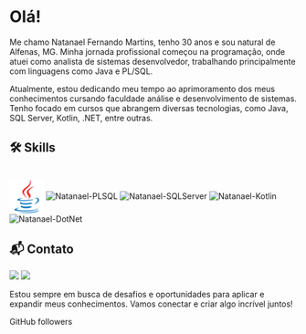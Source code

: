 # Olá!
Me chamo Natanael Fernando Martins, tenho 30 anos e sou natural de Alfenas, MG. Minha jornada profissional começou na programação, onde atuei como analista de sistemas desenvolvedor, trabalhando principalmente com linguagens como Java e PL/SQL.

Atualmente, estou dedicando meu tempo ao aprimoramento dos meus conhecimentos cursando faculdade análise e  desenvolvimento de sistemas. Tenho focado em cursos que abrangem diversas tecnologias, como Java, SQL Server, Kotlin, .NET, entre outras.

## 🛠️ Skills
<div style="display: inline_block"><br>
<img align="center" alt="Natanael-Java" height="60" width="60" src="https://raw.githubusercontent.com/devicons/devicon/master/icons/java/java-original.svg">
<img align="center" alt="Natanael-PLSQL" height="60" width="60" src="https://cdn.jsdelivr.net/gh/devicons/devicon/icons/oracle/oracle-original.svg">
<img align="center" alt="Natanael-SQLServer" height="60" width="60" src="https://cdn.jsdelivr.net/gh/devicons/devicon/icons/microsoftsqlserver/microsoftsqlserver-plain-wordmark.svg">
<img align="center" alt="Natanael-Kotlin" height="60" width="60" src="https://cdn.jsdelivr.net/gh/devicons/devicon/icons/kotlin/kotlin-original.svg">
<img align="center" alt="Natanael-DotNet" height="60" width="60" src="https://cdn.jsdelivr.net/gh/devicons/devicon/icons/dotnetcore/dotnetcore-original.svg">
</div>


## 📬 Contato
<p align="left">
  <a href="natanaelfernandomartins00@gmail.com" alt="Email">
  <img src="https://img.shields.io/badge/-Email-%23333?style=flat-square&logo=gmail&logoColor=white" /></a>
  <a href="https://www.linkedin.com/in/natanael-fernando-martins-9a9455211" alt="Linkedin">
  <img src="https://img.shields.io/badge/-LinkedIn-%230077B5?style=flat-square&logo=linkedin&logoColor=white" /></a>
</p>
Estou sempre em busca de desafios e oportunidades para aplicar e expandir meus conhecimentos. Vamos conectar e criar algo incrível juntos!

GitHub followers

